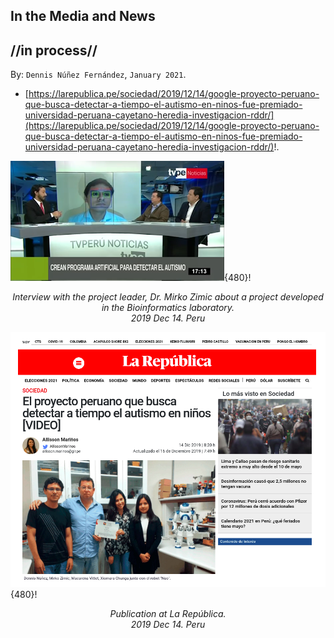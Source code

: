 
## In the Media and News ##
## //in process// ##

By: ```Dennis Núñez Fernández```, ```January 2021```.


- [https://larepublica.pe/sociedad/2019/12/14/google-proyecto-peruano-que-busca-detectar-a-tiempo-el-autismo-en-ninos-fue-premiado-universidad-peruana-cayetano-heredia-investigacion-rddr/](https://larepublica.pe/sociedad/2019/12/14/google-proyecto-peruano-que-busca-detectar-a-tiempo-el-autismo-en-ninos-fue-premiado-universidad-peruana-cayetano-heredia-investigacion-rddr/)!.

![image](/posts/daily/2021-04_in-the-media/2019_11_03__peru_tvperu.png){480}!
<p style="text-align:center;"><i>Interview with the project leader, Dr. Mirko Zimic about a project developed in the Bioinformatics laboratory. <br> 2019 Dec 14. Peru</i></p>

![image](/posts/daily/2021-04_in-the-media/2019_12_14__peru_republica.png){480}!
<p style="text-align:center;"><i>Publication at La República. <br> 2019 Dec 14. Peru</i></p>
